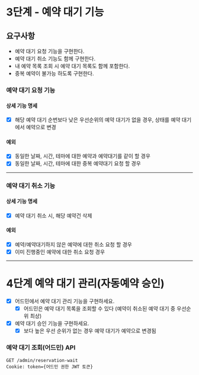 # 3단계 - 예약 대기 기능

## 요구사항

+ 예약 대기 요청 기능을 구현한다.
+ 예약 대기 취소 기능도 함께 구현한다.
+ 내 예약 목록 조회 시 예약 대기 목록도 함께 포함한다.
+ 중복 예약이 불가능 하도록 구현한다.

### 예약 대기 요청 기능

#### 상세 기능 명세

- [x] 해당 예약 대기 순번보다 낮은 우선순위의 예약 대기가 없을 경우, 상태를 예약 대기에서 예약으로 변경

#### 예외

- [x] 동일한 날짜, 시간, 테마에 대한 예약과 예약대기를 같이 할 경우
- [x] 동일한 날짜, 시간, 테마에 대한 중복 예약대기 요청 할 경우

---

### 예약 대기 취소 기능

#### 상세 기능 명세

- [x] 예약 대기 취소 시, 해당 예약건 삭제

#### 예외

- [x] 예약/예약대기하지 않은 예약에 대한 취소 요청 할 경우
- [x] 이미 진행중인 예약에 대한 취소 요청 경우

--- 

# 4단계 예약 대기 관리(자동예약 승인)

- [x] 어드민에서 예약 대기 관리 기능을 구현하세요.
    - [x] 어드민은 예약 대기 목록을 조회할 수 있다 (예약이 취소된 예약 대기 중 우선순위 최상)
- [x] 예약 대기 승인 기능을 구현하세요.
    - [x] 보다 높은 우선 순위가 없는 경우 예약 대기가 예약으로 변경됨

### 예약 대기 조회(어드민) API

```http request
GET /admin/reservation-wait
Cookie: token={어드민 권한 JWT 토큰}
```

